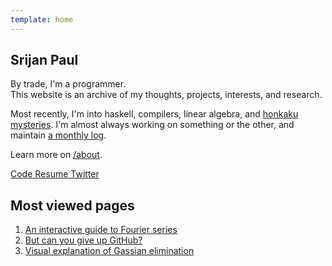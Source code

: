 ```yaml
---
template: home
---
```


## Srijan Paul

By trade, I'm a programmer. <br>
This website is an archive of my thoughts, projects, interests, and research.

Most recently, I'm into haskell, compilers, linear algebra, and [honkaku mysteries](http://honkaku.com/english.html).
I'm almost always working on something or the other, and maintain [a monthly log](/now).

Learn more on [/about](/about).

<div class="buttons">
    <a class="button" href="https://github.com/srijan-paul" target="_blank">
        <i class="lni lni-github"></i>
        <span>Code</span>
    </a>
    <a
      class="button"
      href="https://drive.google.com/file/d/1IldqwSE6BwVvcMj2DOscFnrrE7ftZ-86/view?usp=sharing"
      target="_blank" >
        <i class="lni lni-empty-file"></i>
        <span>Resume</span>
    </a>
    <a class="button" href="https://twitter.com/_injuly" target="_blank">
        <i class="lni lni-twitter"></i>
        <span>Twitter</span>
    </a>
</div>

## Most viewed pages

1. [An interactive guide to Fourier series](/blog/fourier-series)
2. [But can you give up GitHub?](/blog/gaussian-elimination)
3. [Visual explanation of Gassian elimination](/blog/gaussian-elimination)

